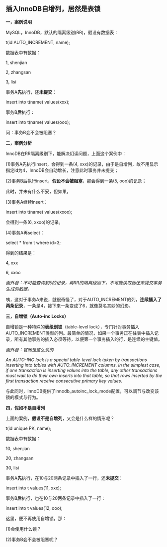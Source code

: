 ## 插入InnoDB自增列，居然是表锁

**一，案例说明**

MySQL，InnoDB，默认的隔离级别(RR)，假设有数据表：

t(id AUTO_INCREMENT, name);

 

数据表中有数据：

1, shenjian

2, zhangsan

3, lisi

 

事务A**先**执行，还**未提交**：

insert into t(name) values(xxx);

 

事务B**后**执行：

insert into t(name) values(ooo);

 

问：事务B会不会被阻塞？

 

**二，案例分析**

InnoDB在RR隔离级别下，能解决幻读问题，上面这个案例中：

(1)事务A先执行insert，会得到一条(4, xxx)的记录，由于是自增列，故不用显示指定id为4，InnoDB会自动增长，注意此时事务并未提交；



(2)事务B后执行insert，**假设不会被阻塞**，那会得到一条(5, ooo)的记录；

 

此时，并未有什么不妥，但如果，

(3)事务A继续insert：

insert into t(name) values(xxoo);

会得到一条(6, xxoo)的记录。

 

(4)事务A再select：

select * from t where id>3;

 

得到的结果是：

4, xxx

6, xxoo

*画外音：不可能查询到5的记录，再RR的隔离级别下，不可能读取到还未提交事务生成的数据。*

 

咦，这对于事务A来说，就很奇怪了，对于AUTO_INCREMENT的列，**连续插入了两条记录**，一条是4，接下来一条变成了6，就像莫名其妙的幻影。

 

**三，自增锁（Auto-inc Locks）**

自增锁是一种特殊的**表级别锁**（table-level lock），专门针对事务插入AUTO_INCREMENT类型的列。最简单的情况，如果一个事务正在往表中插入记录，所有其他事务的插入必须等待，以便第一个事务插入的行，是连续的主键值。

*画外音：官网是这么说的*

*An AUTO-INC lock is a special table-level lock taken by transactions inserting into tables with AUTO_INCREMENT columns. In the simplest case, if one transaction is inserting values into the table, any other transactions must wait to do their own inserts into that table, so that rows inserted by the first transaction receive consecutive primary key values.* 

 

与此同时，InnoDB提供了innodb_autoinc_lock_mode配置，可以调节与改变该锁的模式与行为。

 

**四，假如不是自增列**

上面的案例，**假设不是自增列**，又会是什么样的情形呢？

t(id unique PK, name);

 

数据表中有数据：

10, shenjian

20, zhangsan

30, lisi

 

事务A**先**执行，在10与20两条记录中插入了一行，还**未提交**：

insert into t values(11, xxx);

 

事务B**后**执行，也在10与20两条记录中插入了一行：

insert into t values(12, ooo);

 

这里，便不再使用自增锁，那：

(1)会使用什么锁？

(2)事务B会不会被阻塞呢？